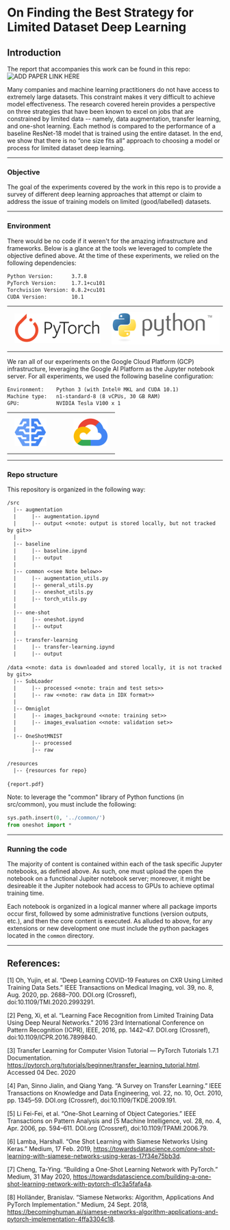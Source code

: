# On Finding the Best Strategy for Limited Dataset Deep Learning

## Introduction

The report that accompanies this work can be found in this repo: ![ADD PAPER LINK HERE]('report_np2647_nc2677.pdf')

Many companies and machine learning practitioners do not have access to extremely large datasets. This constraint makes it very difficult to achieve model effectiveness. The research covered herein provides a perspective on three strategies that have been known to excel on jobs that are constrained by limited data -- namely, data augmentation, transfer learning, and one-shot learning. Each method is compared to the performance of a baseline ResNet-18 model that is trained using the entire dataset. In the end, we show that there is no “one size fits all” approach to choosing a model or process for limited dataset deep learning.

***
### Objective
The goal of the experiments covered by the work in this repo is to provide a survey of different deep learning approaches that attempt or claim to address the issue of training models on limited (good/labelled) datasets.

***
### Environment
There would be no code if it weren't for the amazing infrastructure and frameworks. Below is a glance at the tools we leveraged to complete the objective defined above. At the time of these experiments, we relied on the following dependencies:
```
Python Version:      3.7.8
PyTorch Version:     1.7.1+cu101
Torchvision Version: 0.8.2+cu101
CUDA Version:        10.1
```
<table>
    <tr>
        <th><img src="resources/pytorch.svg" height="70" style="padding: 10px 10px 10px 10px;"></th>
        <th><img src="resources/python-logo-generic.svg" height="75" style="padding: 10px 10px 10px 10px;"></th>
    </tr>
</table>


We ran all of our experiments on the Google Cloud Platform (GCP) infrastructure, leveraging the Google AI Platform as the Jupyter notebook server. For all experiments, we used the following baseline configuration:
```
Environment:    Python 3 (with Intel® MKL and CUDA 10.1)
Machine type:   n1-standard-8 (8 vCPUs, 30 GB RAM)
GPU:            NVIDIA Tesla V100 x 1
```
<table>
    <tr>
        <th><img src="resources/google-ai-platform.svg" height="65" style="padding: 10px 10px 10px 10px;"></th>
        <th><img src="resources/google-cloud-platform.svg" height="65"style="padding: 10px 10px 10px 40px;"></th>
    </tr>
</table>

***
### Repo structure
This repository is organized in the following way:

    /src
      |-- augmentation
      |     |-- augmentation.ipynd
      |     |-- output <<note: output is stored locally, but not tracked by git>>
      |
      |-- baseline
      |     |-- baseline.ipynd
      |     |-- output
      |
      |-- common <<see Note below>>
      |     |-- augmentation_utils.py
      |     |-- general_utils.py
      |     |-- oneshot_utils.py
      |     |-- torch_utils.py
      |
      |-- one-shot
      |     |-- oneshot.ipynd
      |     |-- output
      |
      |-- transfer-learning
      |     |-- transfer-learning.ipynd
      |     |-- output    
    
    /data <<note: data is downloaded and stored locally, it is not tracked by git>>
      |-- SubLoader 
      |     |-- processed <<note: train and test sets>>
      |     |-- raw <<note: raw data in IDX format>>
      |
      |-- Omniglot 
      |     |-- images_background <<note: training set>>
      |     |-- images_evaluation <<note: validation set>>
      |
      |-- OneShotMNIST 
            |-- processed
            |-- raw
    
    /resources
      |-- {resources for repo}
    
    {report.pdf}

Note: to leverage the "common" library of Python functions (in src/common), you must include the following:
``` python
sys.path.insert(0, '../common/')
from oneshot import *
```   

***
### Running the code
The majority of content is contained within each of the task specific Jupyter notebooks, as defined above. As such, one must upload the open the notebook on a functional Jupiter notebook server; moreover, it might be desireable it the Jupiter notebook had access to GPUs to achieve optimal training time. 

Each notebook is organized in a logical manner where all package imports occur first, followed by some administrative functions (version outputs, etc.), and then the core content is executed. As alluded to above, for any extensions or new development one must include the python packages located in the `common` directory. 

***
## References:
[1] Oh, Yujin, et al. “Deep Learning COVID-19 Features on CXR Using Limited Training Data Sets.” IEEE Transactions on Medical Imaging, vol. 39, no. 8, Aug. 2020, pp. 2688–700. DOI.org (Crossref), doi:10.1109/TMI.2020.2993291.   

[2] Peng, Xi, et al. “Learning Face Recognition from Limited Training Data Using Deep Neural Networks.” 2016 23rd International Conference on Pattern Recognition (ICPR), IEEE, 2016, pp. 1442–47. DOI.org (Crossref), doi:10.1109/ICPR.2016.7899840.   

[3] Transfer Learning for Computer Vision Tutorial — PyTorch Tutorials 1.7.1 Documentation. https://pytorch.org/tutorials/beginner/transfer_learning_tutorial.html. Accessed 04 Dec. 2020   

[4] Pan, Sinno Jialin, and Qiang Yang. “A Survey on Transfer Learning.” IEEE Transactions on Knowledge and Data Engineering, vol. 22, no. 10, Oct. 2010, pp. 1345–59. DOI.org (Crossref), doi:10.1109/TKDE.2009.191.  

[5] Li Fei-Fei, et al. “One-Shot Learning of Object Categories.” IEEE Transactions on Pattern Analysis and [5 Machine Intelligence, vol. 28, no. 4, Apr. 2006, pp. 594–611. DOI.org (Crossref), doi:10.1109/TPAMI.2006.79.    

[6] Lamba, Harshall. “One Shot Learning with Siamese Networks Using Keras.” Medium, 17 Feb. 2019, https://towardsdatascience.com/one-shot-learning-with-siamese-networks-using-keras-17f34e75bb3d.   

[7] Cheng, Ta-Ying. “Building a One-Shot Learning Network with PyTorch.” Medium, 31 May 2020, https://towardsdatascience.com/building-a-one-shot-learning-network-with-pytorch-d1c3a5fafa4a.    

[8] Holländer, Branislav. “Siamese Networks: Algorithm, Applications And PyTorch Implementation.” Medium, 24 Sept. 2018, https://becominghuman.ai/siamese-networks-algorithm-applications-and-pytorch-implementation-4ffa3304c18.   